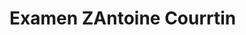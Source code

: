 # Examen ZAntoine Courrtin
<div class="flourish-embed flourish-chart" data-src="visualisation/16641755"><script src="https://public.flourish.studio/resources/embed.js"></script></div>
